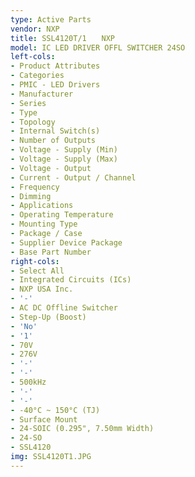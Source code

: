 ```yaml
---
type: Active Parts
vendor: NXP
title: SSL4120T/1　　NXP
model: IC LED DRIVER OFFL SWITCHER 24SO
left-cols:
- Product Attributes
- Categories
- PMIC - LED Drivers
- Manufacturer
- Series
- Type
- Topology
- Internal Switch(s)
- Number of Outputs
- Voltage - Supply (Min)
- Voltage - Supply (Max)
- Voltage - Output
- Current - Output / Channel
- Frequency
- Dimming
- Applications
- Operating Temperature
- Mounting Type
- Package / Case
- Supplier Device Package
- Base Part Number
right-cols:
- Select All
- Integrated Circuits (ICs)
- NXP USA Inc.
- '-'
- AC DC Offline Switcher
- Step-Up (Boost)
- 'No'
- '1'
- 70V
- 276V
- '-'
- '-'
- 500kHz
- '-'
- '-'
- -40°C ~ 150°C (TJ)
- Surface Mount
- 24-SOIC (0.295", 7.50mm Width)
- 24-SO
- SSL4120
img: SSL4120T1.JPG
---
```

